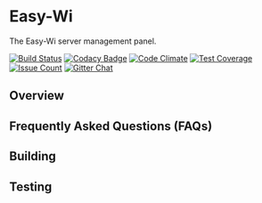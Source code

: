 Easy-Wi
===

The Easy-Wi server management panel.

[![Build Status](https://travis-ci.org/easy-wi/easy-wi.svg?branch=master)](https://travis-ci.org/easy-wi/easy-wi)
[![Codacy Badge](https://api.codacy.com/project/badge/Grade/352dd15604324e8c91e04bad49f17536)](https://www.codacy.com/app/ulrichblock/easy-wi?utm_source=github.com&amp;utm_medium=referral&amp;utm_content=easy-wi/easy-wi&amp;utm_campaign=Badge_Grade)
[![Code Climate](https://codeclimate.com/github/easy-wi/easy-wi/badges/gpa.svg)](https://codeclimate.com/github/easy-wi/easy-wi)
[![Test Coverage](https://codeclimate.com/github/easy-wi/easy-wi/badges/coverage.svg)](https://codeclimate.com/github/easy-wi/easy-wi/coverage)
[![Issue Count](https://codeclimate.com/github/easy-wi/easy-wi/badges/issue_count.svg)](https://codeclimate.com/github/easy-wi/easy-wi)
[![Gitter Chat](https://img.shields.io/badge/gitter-join%20chat-blue.svg)](https://gitter.im/easy-wi/Lobby?utm\_source=badge)

Overview
---

Frequently Asked Questions (FAQs)
---

Building
---

Testing
---